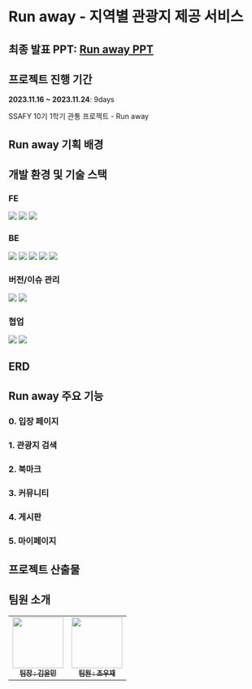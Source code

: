 # Run away - 지역별 관광지 제공 서비스

## 최종 발표 PPT: [Run away PPT]()

## 프로젝트 진행 기간
**2023.11.16 ~ 2023.11.24**: 9days

SSAFY 10기 1학기 관통 프로젝트 - Run away

## Run away 기획 배경


## 개발 환경 및 기술 스택
### FE
<img src="https://img.shields.io/badge/JavaScript-F7DF1E?style=for-the-badge&logo=JavaScript&logoColor=white"> <img src="https://img.shields.io/badge/Node.js-43853D?style=for-the-badge&logo=node.js&logoColor=white"> <img src="https://img.shields.io/badge/Vue.js-4FC08D?style=for-the-badge&logo=Vue.js&logoColor=white">

### BE
<img src="https://img.shields.io/badge/Java-ED8B00?style=for-the-badge&logo=openjdk&logoColor=white"> <img src="https://img.shields.io/badge/springboot-6DB33F?style=for-the-badge&logo=springboot&logoColor=white"> <img src="https://img.shields.io/badge/Gradle-02303A.svg?style=for-the-badge&logo=Gradle&logoColor=white"> <img src="https://img.shields.io/badge/MySQL-005C84?style=for-the-badge&logo=mysql&logoColor=white"> <img src="https://img.shields.io/badge/MyBatis-000000?style=for-the-badge&logo=MyBatis&logoColor=white"> 

### 버전/이슈 관리
<img src="https://img.shields.io/badge/GitHub-181717?style=for-the-badge&logo=GitHub&logoColor=white"> <img src="https://img.shields.io/badge/GIT-E44C30?style=for-the-badge&logo=git&logoColor=white">


### 협업
<img src="https://img.shields.io/badge/Mattermost-0058CC?style=for-the-badge&logo=Mattermost&logoColor=white"> <img src="https://img.shields.io/badge/Discord-7289DA?style=for-the-badge&logo=discord&logoColor=white"/>

## ERD

## Run away 주요 기능
### 0. 입장 페이지

### 1. 관광지 검색

### 2. 북마크

### 3. 커뮤니티

### 4. 게시판

### 5. 마이페이지

## 프로젝트 산출물

## 팀원 소개
<table>
  <tbody>
    <tr>
      <td align="center"><a href="https://github.com/ymkim0216"><img src="https://avatars.githubusercontent.com/u/102347857?v=4" width="100px;" alt=""/><br /><sub><b>팀장 : 김윤민</b></sub></a><br /></td>
      <td align="center"><a href="https://github.com/jo-dv"><img src="https://avatars.githubusercontent.com/u/63555689?v=4" width="100px;" alt=""/><br /><sub><b>팀원 : 조우재</b></sub></a><br /></td>
    </tr>
  </tbody>
</table>

